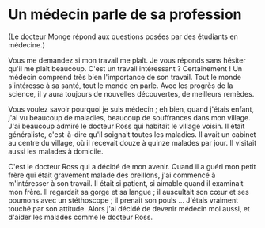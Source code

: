 # Un médecin parle de sa profession

(Le docteur Monge répond aux questions posées par
des étudiants en médecine.)

Vous me demandez si mon travail me plaît. Je vous
réponds sans hésiter qu'il me plaît beaucoup.
C'est un travail intéressant ? Certainement !
Un médecin comprend très bien l'importance de son travail.
Tout le monde s'intéresse à sa santé, tout le monde en parle.
Avec les progrès de la science, il y aura toujours de
nouvelles découvertes, de meilleurs remèdes.

Vous voulez savoir pourquoi je suis médecin ; eh bien, quand
j'étais enfant, j'ai vu beaucoup de maladies, beaucoup
de souffrances dans mon village.
J'ai beaucoup admiré le docteur Ross qui habitait le village
voisin. Il était généraliste, c'est-à-dire qu'il soignait toutes
les maladies. Il avait un cabinet au centre du village, où
il recevait douze à quinze malades par jour. Il visitait aussi
les malades à domicile.

C'est le docteur Ross qui a décidé de mon avenir. Quand il a guéri
mon petit frère qui était gravement malade des oreillons, j'ai
commencé à m'intéresser à son travail. Il était si patient,
si aimable quand il examinait mon frère. Il regardait sa gorge et
sa langue ; il auscultait son cœur et ses poumons avec un stéthoscope ;
il prenait son pouls ... J'étais vraiment touché par son attitude.
Alors j'ai décidé de devenir médecin moi aussi, et d'aider les malades
comme le docteur Ross.